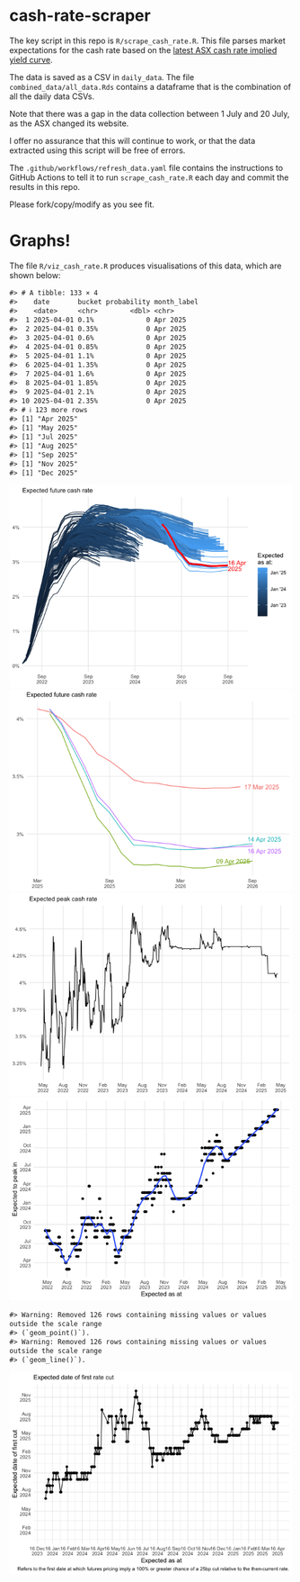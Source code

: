 
<!-- README.md is generated from README.Rmd. Please edit that file -->

# cash-rate-scraper

The key script in this repo is `R/scrape_cash_rate.R`. This file parses
market expectations for the cash rate based on the [latest ASX cash rate
implied yield
curve](https://www.asx.com.au/markets/trade-our-derivatives-market/futures-market/rba-rate-tracker).

The data is saved as a CSV in `daily_data`. The file
`combined_data/all_data.Rds` contains a dataframe that is the
combination of all the daily data CSVs.

Note that there was a gap in the data collection between 1 July and 20
July, as the ASX changed its website.

I offer no assurance that this will continue to work, or that the data
extracted using this script will be free of errors.

The `.github/workflows/refresh_data.yaml` file contains the instructions
to GitHub Actions to tell it to run `scrape_cash_rate.R` each day and
commit the results in this repo.

Please fork/copy/modify as you see fit.

# Graphs!

The file `R/viz_cash_rate.R` produces visualisations of this data, which
are shown below:

    #> # A tibble: 133 × 4
    #>    date       bucket probability month_label
    #>    <date>     <chr>        <dbl> <chr>      
    #>  1 2025-04-01 0.1%             0 Apr 2025   
    #>  2 2025-04-01 0.35%            0 Apr 2025   
    #>  3 2025-04-01 0.6%             0 Apr 2025   
    #>  4 2025-04-01 0.85%            0 Apr 2025   
    #>  5 2025-04-01 1.1%             0 Apr 2025   
    #>  6 2025-04-01 1.35%            0 Apr 2025   
    #>  7 2025-04-01 1.6%             0 Apr 2025   
    #>  8 2025-04-01 1.85%            0 Apr 2025   
    #>  9 2025-04-01 2.1%             0 Apr 2025   
    #> 10 2025-04-01 2.35%            0 Apr 2025   
    #> # ℹ 123 more rows
    #> [1] "Apr 2025"
    #> [1] "May 2025"
    #> [1] "Jul 2025"
    #> [1] "Aug 2025"
    #> [1] "Sep 2025"
    #> [1] "Nov 2025"
    #> [1] "Dec 2025"

![](README_files/figure-gfm/unnamed-chunk-2-1.png)<!-- -->![](README_files/figure-gfm/unnamed-chunk-2-2.png)<!-- -->![](README_files/figure-gfm/unnamed-chunk-2-3.png)<!-- -->![](README_files/figure-gfm/unnamed-chunk-2-4.png)<!-- -->

    #> Warning: Removed 126 rows containing missing values or values outside the scale range
    #> (`geom_point()`).
    #> Warning: Removed 126 rows containing missing values or values outside the scale range
    #> (`geom_line()`).

![](README_files/figure-gfm/unnamed-chunk-2-5.png)<!-- -->
